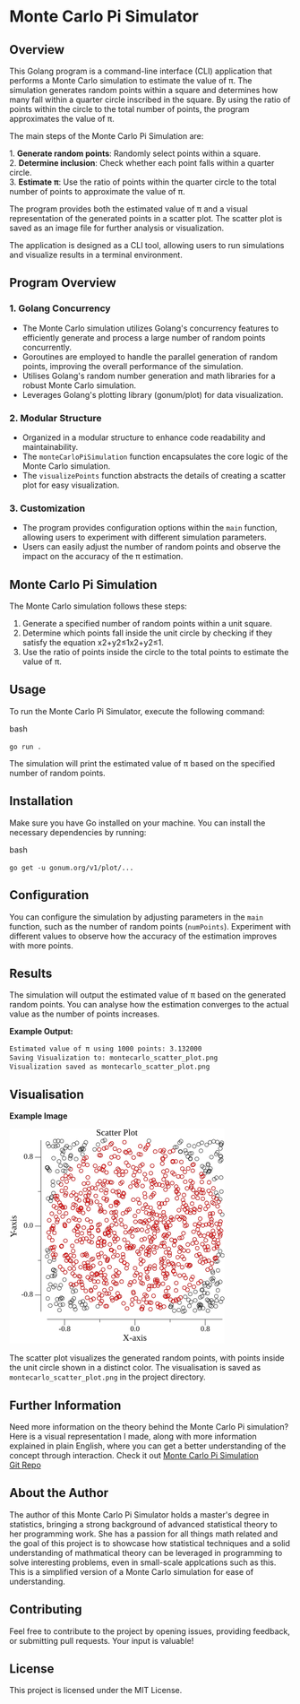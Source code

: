 Monte Carlo Pi Simulator
========================

Overview
--------

This Golang program is a command-line interface (CLI) application that performs a Monte Carlo simulation to estimate the value of π. The simulation generates random points within a square and determines how many fall within a quarter circle inscribed in the square. By using the ratio of points within the circle to the total number of points, the program approximates the value of π.

The main steps of the Monte Carlo Pi Simulation are:

1\. **Generate random points**: Randomly select points within a square.\
2\. **Determine inclusion**: Check whether each point falls within a quarter circle.\
3\. **Estimate π**: Use the ratio of points within the quarter circle to the total number of points to approximate the value of π.

The program provides both the estimated value of π and a visual representation of the generated points in a scatter plot. The scatter plot is saved as an image file for further analysis or visualization.

The application is designed as a CLI tool, allowing users to run simulations and visualize results in a terminal environment.


Program Overview
----------------

### 1\. Golang Concurrency

- The Monte Carlo simulation utilizes Golang's concurrency features to efficiently generate and process a large number of random points concurrently.
-  Goroutines are employed to handle the parallel generation of random points, improving the overall performance of the simulation.
-   Utilises Golang's random number generation and math libraries for a robust Monte Carlo simulation.
-   Leverages Golang's plotting library (gonum/plot) for data visualization.

### 2\. Modular Structure

-   Organized in a modular structure to enhance code readability and maintainability.
-   The `monteCarloPiSimulation` function encapsulates the core logic of the Monte Carlo simulation.
-   The `visualizePoints` function abstracts the details of creating a scatter plot for easy visualization.

### 3\. Customization

-   The program provides configuration options within the `main` function, allowing users to experiment with different simulation parameters.
-   Users can easily adjust the number of random points and observe the impact on the accuracy of the π estimation.

Monte Carlo Pi Simulation
-------------------------

The Monte Carlo simulation follows these steps:

1.  Generate a specified number of random points within a unit square.
2.  Determine which points fall inside the unit circle by checking if they satisfy the equation x2+y2≤1x2+y2≤1.
3.  Use the ratio of points inside the circle to the total points to estimate the value of π.

Usage
-----

To run the Monte Carlo Pi Simulator, execute the following command:

bash

`go run .`

The simulation will print the estimated value of π based on the specified number of random points.

Installation
------------

Make sure you have Go installed on your machine. You can install the necessary dependencies by running:

bash

`go get -u gonum.org/v1/plot/...`

Configuration
-------------

You can configure the simulation by adjusting parameters in the `main` function, such as the number of random points (`numPoints`). Experiment with different values to observe how the accuracy of the estimation improves with more points.

Results
-------

The simulation will output the estimated value of π based on the generated random points. You can analyse how the estimation converges to the actual value as the number of points increases.

**Example Output:**

```
Estimated value of π using 1000 points: 3.132000
Saving Visualization to: montecarlo_scatter_plot.png
Visualization saved as montecarlo_scatter_plot.png
```

Visualisation
-------------

**Example Image**

![Monte Carlo Pi Simulation](montecarlo_scatter_plot.png)


The scatter plot visualizes the generated random points, with points inside the unit circle shown in a distinct color. The visualisation is saved as `montecarlo_scatter_plot.png` in the project directory.

Further Information
------------

 Need more information on the theory behind the Monte Carlo Pi simulation? Here is a visual representation I made, along with more information explained in plain English, where you can get a better understanding of the concept through interaction.
 Check it out [Monte Carlo Pi Simulation](https://monte-carlo-simulator-demo.netlify.app/)
 <br>
 [Git Repo](https://github.com/amy324/Visual-Monte-Carlo-Simulator.git)


About the Author
----------------

The author of this Monte Carlo Pi Simulator holds a master's degree in statistics, bringing a strong background of advanced statistical theory to her programming work. She has a passion for all things math related and the goal of this project is to showcase how statistical techniques and a solid understanding of mathmatical theory can be leveraged in programming to solve interesting problems, even in small-scale applcations such as this. This is a simplified version of a Monte Carlo simulation for ease of understanding.


Contributing
------------

Feel free to contribute to the project by opening issues, providing feedback, or submitting pull requests. Your input is valuable!



License
-------

This project is licensed under the MIT License.

